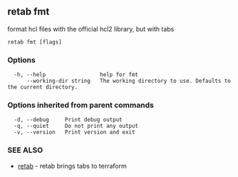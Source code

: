 ## retab fmt

format hcl files with the official hcl2 library, but with tabs

```
retab fmt [flags]
```

### Options

```
  -h, --help                 help for fmt
      --working-dir string   The working directory to use. Defaults to the current directory.
```

### Options inherited from parent commands

```
  -d, --debug     Print debug output
  -q, --quiet     Do not print any output
  -v, --version   Print version and exit
```

### SEE ALSO

* [retab](retab.md)	 - retab brings tabs to terraform

